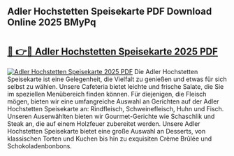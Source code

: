 ## Adler Hochstetten Speisekarte PDF Download Online 2025 BMyPq

# <h2><a href="http://gce9ac.nevu.top/?p=Adler+Hochstetten+Speisekarte">🔗 👉🔴 Adler Hochstetten Speisekarte 2025 PDF</a></h2>

[![Adler Hochstetten Speisekarte 2025 PDF](https://i.imgur.com/dBaPXMq.png)](http://gce9ac.nevu.top/?p=Adler+Hochstetten+Speisekarte)
Die Adler Hochstetten Speisekarte ist eine Gelegenheit, die Vielfalt zu genießen und etwas für sich selbst zu wählen. Unsere Cafeteria bietet leichte und frische Salate, die Sie im speziellen Menübereich finden können. Für diejenigen, die Fleisch mögen, bieten wir eine umfangreiche Auswahl an Gerichten auf der Adler Hochstetten Speisekarte an: Rindfleisch, Schweinefleisch, Huhn und Fisch. Unseren Auserwählten bieten wir Gourmet-Gerichte wie Schaschlik und Steak an, die auf einem Holzfeuer zubereitet werden. Unsere Adler Hochstetten Speisekarte bietet eine große Auswahl an Desserts, von klassischen Torten und Kuchen bis hin zu exquisiten Crème Brûlée und Schokoladenbonbons.
